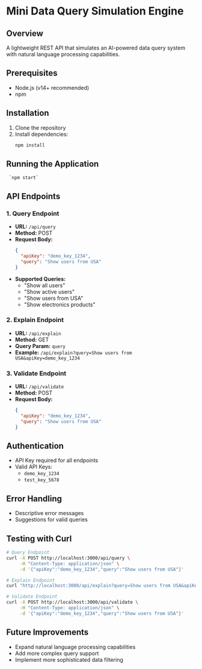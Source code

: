 # Mini Data Query Simulation Engine

## Overview
A lightweight REST API that simulates an AI-powered data query system with natural language processing capabilities.

## Prerequisites
- Node.js (v14+ recommended)
- npm

## Installation
1. Clone the repository
2. Install dependencies:
   ```bash
   npm install
   ```

## Running the Application
     `npm start`

## API Endpoints

### 1. Query Endpoint
- **URL:** `/api/query`
- **Method:** POST
- **Request Body:**
  ```json
  {
    "apiKey": "demo_key_1234",
    "query": "Show users from USA"
  }
  ```
- **Supported Queries:**
  - "Show all users"
  - "Show active users"
  - "Show users from USA"
  - "Show electronics products"

### 2. Explain Endpoint
- **URL:** `/api/explain`
- **Method:** GET
- **Query Param:** `query`
- **Example:** `/api/explain?query=Show users from USA&apiKey=demo_key_1234`

### 3. Validate Endpoint
- **URL:** `/api/validate`
- **Method:** POST
- **Request Body:**
  ```json
  {
    "apiKey": "demo_key_1234",
    "query": "Show users from USA"
  }
  ```

## Authentication
- API Key required for all endpoints
- Valid API Keys: 
  - `demo_key_1234`
  - `test_key_5678`

## Error Handling
- Descriptive error messages
- Suggestions for valid queries

## Testing with Curl
```bash
# Query Endpoint
curl -X POST http://localhost:3000/api/query \
     -H "Content-Type: application/json" \
     -d '{"apiKey":"demo_key_1234","query":"Show users from USA"}'

# Explain Endpoint
curl "http://localhost:3000/api/explain?query=Show users from USA&apiKey=demo_key_1234"

# Validate Endpoint
curl -X POST http://localhost:3000/api/validate \
     -H "Content-Type: application/json" \
     -d '{"apiKey":"demo_key_1234","query":"Show users from USA"}'
```

## Future Improvements
- Expand natural language processing capabilities
- Add more complex query support
- Implement more sophisticated data filtering